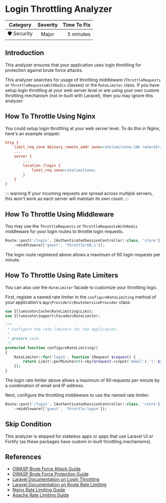 # Login Throttling Analyzer

| Category       | Severity   | Time To Fix  |
| -------------  |:----------:| ------------:|
| 🛡️ Security    | Major      | 5 minutes    |

## Introduction

This analyzer ensures that your application uses login throttling for protection against brute force attacks.

This analyzer searches for usage of throttling middleware (`ThrottleRequests` or `ThrottleRequestsWithRedis` classes) or the `RateLimiter` class. If you have setup login throttling at your web server level or are using your own custom throttling mechanism (not in-built with Laravel), then you may ignore this analyzer.

## How To Throttle Using Nginx

You could setup login throttling at your web server level. To do this in Nginx, here's an example snippet:

```ini
http {
    limit_req_zone $binary_remote_addr zone=ratelimitzone:10m rate=15r/m;
    ...
    server {
        ...
        location /login {
            limit_req zone=ratelimitzone;
        }
    }
}
```

::: warning
If your incoming requests are spread across multiple servers, this won't work as each server will maintain its own count.
:::

## How To Throttle Using Middleware

You may use the `ThrottleRequests` or `ThrottleRequestsWithRedis` middleware for your login routes to throttle login requests.

```php
Route::post('/login', [AuthenticatedSessionController::class, 'store'])
    ->middleware(['guest', 'throttle:60,1']);
```

The login route registered above allows a maximum of 60 login requests per minute.

## How To Throttle Using Rate Limiters

You can also use the `RateLimiter` facade to customize your throttling logic.

First, register a named rate limiter in the `configureRateLimiting` method of your application's `App\Providers\RouteServiceProvider` class:

```php
use Illuminate\Cache\RateLimiting\Limit;
use Illuminate\Support\Facades\RateLimiter;

/**
 * Configure the rate limiters for the application.
 *
 * @return void
 */
protected function configureRateLimiting()
{
    RateLimiter::for('login', function (Request $request) {
        return Limit::perMinute(60)->by($request->input('email').'|'.$request->ip());
    });
}
```

The login rate limiter above allows a maximum of 60 requests per minute by a combination of email and IP address.

Next, configure the throttling middleware to use the named rate limiter:

```php
Route::post('/login', [AuthenticatedSessionController::class, 'store'])
    ->middleware(['guest', 'throttle:login']);
```

## Skip Condition

This analyzer is skipped for stateless apps or apps that use Laravel UI or Fortify (as these packages have custom in-built throttling mechanisms).

## References

- [OWASP Brute Force Attack Guide](https://owasp.org/www-community/attacks/Brute_force_attack)
- [OWASP Brute Force Protection Guide](https://owasp.org/www-community/controls/Blocking_Brute_Force_Attacks)
- [Laravel Documentation on Login Throttling](https://laravel.com/docs/authentication#login-throttling)
- [Laravel Documentation on Route Rate Limiting](https://laravel.com/docs/routing#rate-limiting)
- [Nginx Rate Limiting Guide](https://www.nginx.com/blog/rate-limiting-nginx/)
- [Apache Rate Limiting Guide](https://httpd.apache.org/docs/2.4/mod/mod_ratelimit.html)
